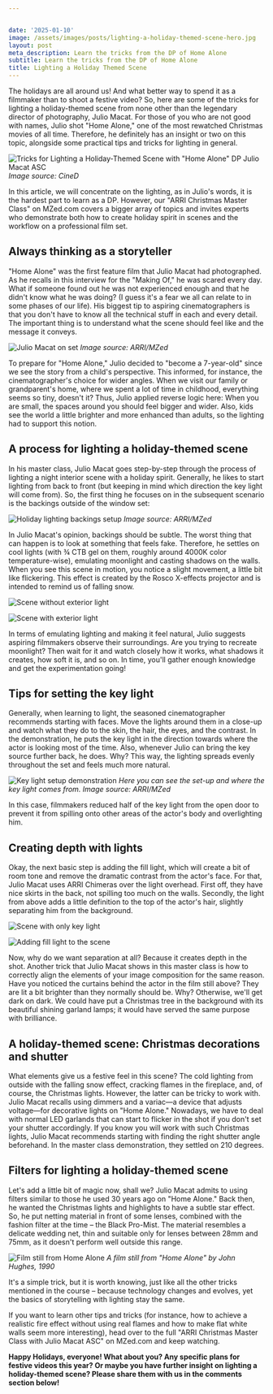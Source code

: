 ```yaml
---


date: '2025-01-10'
image: /assets/images/posts/lighting-a-holiday-themed-scene-hero.jpg
layout: post
meta_description: Learn the tricks from the DP of Home Alone
subtitle: Learn the tricks from the DP of Home Alone
title: Lighting a Holiday Themed Scene
---
```


The holidays are all around us! And what better way to spend it as a filmmaker than to shoot a festive video? So, here are some of the tricks for lighting a holiday-themed scene from none other than the legendary director of photography, Julio Macat. For those of you who are not good with names, Julio shot "Home Alone," one of the most rewatched Christmas movies of all time. Therefore, he definitely has an insight or two on this topic, alongside some practical tips and tricks for lighting in general.

![Tricks for Lighting a Holiday-Themed Scene with "Home Alone" DP Julio Macat ASC](/assets/images/posts/lighting-a-holiday-themed-scene-hero.jpg)
*Image source: CineD*

In this article, we will concentrate on the lighting, as in Julio's words, it is the hardest part to learn as a DP. However, our "ARRI Christmas Master Class" on MZed.com covers a bigger array of topics and invites experts who demonstrate both how to create holiday spirit in scenes and the workflow on a professional film set.

## Always thinking as a storyteller

"Home Alone" was the first feature film that Julio Macat had photographed. As he recalls in this interview for the "Making Of," he was scared every day. What if someone found out he was not experienced enough and that he didn't know what he was doing? (I guess it's a fear we all can relate to in some phases of our life). His biggest tip to aspiring cinematographers is that you don't have to know all the technical stuff in each and every detail. The important thing is to understand what the scene should feel like and the message it conveys.

![Julio Macat on set](/assets/images/posts/julio-macat-on-set.jpg)
*Image source: ARRI/MZed*

To prepare for "Home Alone," Julio decided to "become a 7-year-old" since we see the story from a child's perspective. This informed, for instance, the cinematographer's choice for wider angles. When we visit our family or grandparent's home, where we spent a lot of time in childhood, everything seems so tiny, doesn't it? Thus, Julio applied reverse logic here: When you are small, the spaces around you should feel bigger and wider. Also, kids see the world a little brighter and more enhanced than adults, so the lighting had to support this notion.

## A process for lighting a holiday-themed scene

In his master class, Julio Macat goes step-by-step through the process of lighting a night interior scene with a holiday spirit. Generally, he likes to start lighting from back to front (but keeping in mind which direction the key light will come from). So, the first thing he focuses on in the subsequent scenario is the backings outside of the window set:

![Holiday lighting backings setup](/assets/images/posts/holiday-lighting-backings.jpg)
*Image source: ARRI/MZed*

In Julio Macat's opinion, backings should be subtle. The worst thing that can happen is to look at something that feels fake. Therefore, he settles on cool lights (with ¾ CTB gel on them, roughly around 4000K color temperature-wise), emulating moonlight and casting shadows on the walls. When you see this scene in motion, you notice a slight movement, a little bit like flickering. This effect is created by the Rosco X-effects projector and is intended to remind us of falling snow.

![Scene without exterior light](/assets/images/posts/scene-without-exterior-light.jpg)

![Scene with exterior light](/assets/images/posts/scene-with-exterior-light.jpg)

In terms of emulating lighting and making it feel natural, Julio suggests aspiring filmmakers observe their surroundings. Are you trying to recreate moonlight? Then wait for it and watch closely how it works, what shadows it creates, how soft it is, and so on. In time, you'll gather enough knowledge and get the experimentation going!

## Tips for setting the key light

Generally, when learning to light, the seasoned cinematographer recommends starting with faces. Move the lights around them in a close-up and watch what they do to the skin, the hair, the eyes, and the contrast. In the demonstration, he puts the key light in the direction towards where the actor is looking most of the time. Also, whenever Julio can bring the key source further back, he does. Why? This way, the lighting spreads evenly throughout the set and feels much more natural.

![Key light setup demonstration](/assets/images/posts/key-light-setup.jpg)
*Here you can see the set-up and where the key light comes from. Image source: ARRI/MZed*

In this case, filmmakers reduced half of the key light from the open door to prevent it from spilling onto other areas of the actor's body and overlighting him.

## Creating depth with lights

Okay, the next basic step is adding the fill light, which will create a bit of room tone and remove the dramatic contrast from the actor's face. For that, Julio Macat uses ARRI Chimeras over the light overhead. First off, they have nice skirts in the back, not spilling too much on the walls. Secondly, the light from above adds a little definition to the top of the actor's hair, slightly separating him from the background.

![Scene with only key light](/assets/images/posts/only-key-light.jpg)

![Adding fill light to the scene](/assets/images/posts/adding-fill-light.jpg)

Now, why do we want separation at all? Because it creates depth in the shot. Another trick that Julio Macat shows in this master class is how to correctly align the elements of your image composition for the same reason. Have you noticed the curtains behind the actor in the film still above? They are lit a bit brighter than they normally should be. Why? Otherwise, we'll get dark on dark. We could have put a Christmas tree in the background with its beautiful shining garland lamps; it would have served the same purpose with brilliance.

## A holiday-themed scene: Christmas decorations and shutter

What elements give us a festive feel in this scene? The cold lighting from outside with the falling snow effect, cracking flames in the fireplace, and, of course, the Christmas lights. However, the latter can be tricky to work with. Julio Macat recalls using dimmers and a variac—a device that adjusts voltage—for decorative lights on "Home Alone." Nowadays, we have to deal with normal LED garlands that can start to flicker in the shot if you don't set your shutter accordingly. If you know you will work with such Christmas lights, Julio Macat recommends starting with finding the right shutter angle beforehand. In the master class demonstration, they settled on 210 degrees.

## Filters for lighting a holiday-themed scene

Let's add a little bit of magic now, shall we? Julio Macat admits to using filters similar to those he used 30 years ago on "Home Alone." Back then, he wanted the Christmas lights and highlights to have a subtle star effect. So, he put netting material in front of some lenses, combined with the fashion filter at the time – the Black Pro-Mist. The material resembles a delicate wedding net, thin and suitable only for lenses between 28mm and 75mm, as it doesn't perform well outside this range.

![Film still from Home Alone](/assets/images/posts/home-alone-film-still.jpg)
*A film still from "Home Alone" by John Hughes, 1990*

It's a simple trick, but it is worth knowing, just like all the other tricks mentioned in the course – because technology changes and evolves, yet the basics of storytelling with lighting stay the same.

If you want to learn other tips and tricks (for instance, how to achieve a realistic fire effect without using real flames and how to make flat white walls seem more interesting), head over to the full "ARRI Christmas Master Class with Julio Macat ASC" on MZed.com and keep watching.

**Happy Holidays, everyone! What about you? Any specific plans for festive videos this year? Or maybe you have further insight on lighting a holiday-themed scene? Please share them with us in the comments section below!**